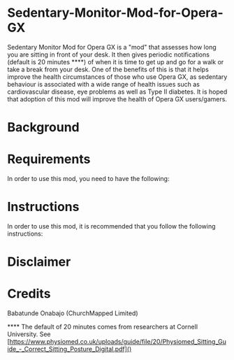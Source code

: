 # Sedentary-Monitor-Mod-for-Opera-GX
Sedentary Monitor Mod for Opera GX is a "mod" that assesses how long you are sitting in front of your desk. It then gives periodic notifications (default is 20 minutes ****) of when it is time to get up and go for a walk or take a break from your desk. One of the benefits of this is that it helps improve the health circumstances of those who use Opera GX, as sedentary behaviour is associated with a wide range of health issues such as cardiovascular disease, eye problems as well as Type II diabetes. It is hoped that adoption of this mod will improve the health of Opera GX users/gamers.

# Background


# Requirements
In order to use this mod, you need to have the following:


# Instructions
In order to use this mod, it is recommended that you follow the following instructions:

# Disclaimer


# Credits
Babatunde Onabajo (ChurchMapped Limited)

**** The default of 20 minutes comes from researchers at Cornell University. See [https://www.physiomed.co.uk/uploads/guide/file/20/Physiomed_Sitting_Guide_-_Correct_Sitting_Posture_Digital.pdf]()
